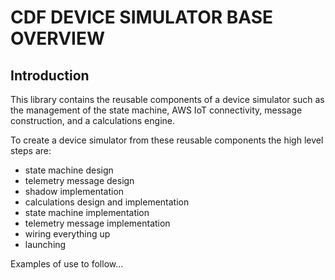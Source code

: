 # CDF DEVICE SIMULATOR BASE OVERVIEW

## Introduction

This library contains the reusable components of a device simulator such as the management of the state machine, AWS IoT connectivity, message construction, and a calculations engine. 

To create a device simulator from these reusable components the high level steps are:

* state machine design
* telemetry message design
* shadow implementation
* calculations design and implementation
* state machine implementation
* telemetry message implementation
* wiring everything up
* launching

Examples of use to follow...